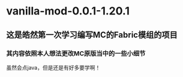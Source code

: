 # vanilla-mod-0.0.1-1.20.1
## 这是皓然第一次学习编写MC的Fabric模组的项目
### 其内容依照本人想法更改MC原版当中的一些小细节
虽然会点java，但是还是有好多要学啊！
